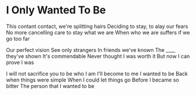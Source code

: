 I Only Wanted To Be
===================

This contant contact, we're splitting hairs
Deciding to stay, to alay our fears
No more cancelling care to stay what we are
When who we are suffers if we go too far

Our perfect vision
See only strangers
In friends we've known
The ____ they've shown
It's commendable
Never thought I was worth it
But now I can prove I was

I will not sacrifice you to be who I am
I'll become to me I wanted to be
Back when things were simple
When I could let things go
Before I became so bitter
The person that I wanted to be
